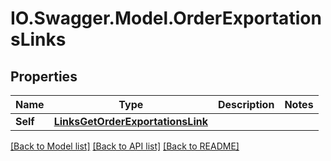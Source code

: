 # IO.Swagger.Model.OrderExportationsLinks
## Properties

Name | Type | Description | Notes
------------ | ------------- | ------------- | -------------
**Self** | [**LinksGetOrderExportationsLink**](LinksGetOrderExportationsLink.md) |  | 

[[Back to Model list]](../README.md#documentation-for-models) [[Back to API list]](../README.md#documentation-for-api-endpoints) [[Back to README]](../README.md)

